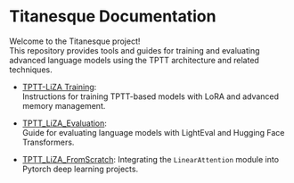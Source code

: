 # Titanesque Documentation

Welcome to the Titanesque project!  
This repository provides tools and guides for training and evaluating advanced language models using the TPTT architecture and related techniques.

- [TPTT-LiZA Training](liza-training.md):  
  Instructions for training TPTT-based models with LoRA and advanced memory management.

- [TPTT_LiZA_Evaluation](liza-evaluate.md):  
  Guide for evaluating language models with LightEval and Hugging Face Transformers.

- [TPTT_LiZA_FromScratch](liza-from-scratch.md):
  Integrating the `LinearAttention` module into Pytorch deep learning projects.